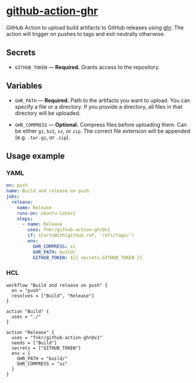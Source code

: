 # [github-action-ghr](https://github.com/fnkr/github-action-ghr)

GitHub Action to upload build artifacts to GitHub releases using [ghr](https://github.com/tcnksm/ghr).
The action will trigger on pushes to tags and exit neutrally otherwise.

## Secrets

- `GITHUB_TOKEN` — **Required.** Grants access to the repository.

## Variables

- `GHR_PATH` — **Required.**
  Path to the artifacts you want to upload.
  You can specify a file or a directory.
  If you provide a directory, all files in that directory will be uploaded.

- `GHR_COMPRESS` — **Optional.**
  Compress files before uploading them.
  Can be either `gz`, `bz2`, `xz`, or `zip`.
  The correct file extension will be appended (e.g. `.tar.gz`, or `.zip`).

## Usage example

### YAML

```yaml
on: push
name: Build and release on push
jobs:
  release:
    name: Release
    runs-on: ubuntu-latest
    steps:
      - name: Release
        uses: fnkr/github-action-ghr@v1
        if: startsWith(github.ref, 'refs/tags/')
        env:
          GHR_COMPRESS: xz
          GHR_PATH: build/
          GITHUB_TOKEN: ${{ secrets.GITHUB_TOKEN }}
```

### HCL

```hcl
workflow "Build and release on push" {
  on = "push"
  resolves = ["Build", "Release"]
}

action "Build" {
  uses = "./"
}

action "Release" {
  uses = "fnkr/github-action-ghr@v1"
  needs = ["Build"]
  secrets = ["GITHUB_TOKEN"]
  env = {
    GHR_PATH = "build/"
    GHR_COMPRESS = "xz"
  }
}
```
